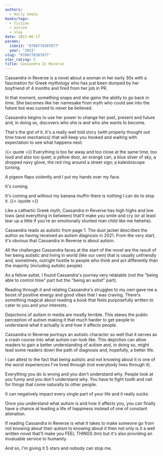 ```yaml
---
authors:
  - Holly Smale
books/tags:
  - fiction
  - autism
  - slay
date: 2023-06-17
params:
  isbn13: "9780778307877"
  year: "2023"
slug: "9780778307877"
star_rating: 5
title: Cassandra In Reverse
---
```


Cassandra in Reverse is a novel about a woman in her early 30s with a fascination for Greek mythology who has just been dumped by her boyfriend of 4 months and fired from her job in PR.

In that moment, something snaps and she gains the ability to go back in time. She becomes like her namesake from myth who could see into the future but was cursed to never be believed.

<!--more-->

Cassandra begins to use her power to change her past, present and future and, in doing so, discovers who she is and who she wants to become.

That's the gist of it. It's a really well told story (with properly thought out time travel mechanics) that will keep you hooked and waiting with expectation to see what happens next.

{{< quote >}}
Everything is too far away and too close at the same time, too loud and also too quiet; a yellow door, an orange can, a blue sliver of sky, a dropped navy glove, the red ring around a street sign; a kaleidoscope turning.

A pigeon flaps violently and I put my hands over my face.

It's coming.

It's coming and without my banana muffin there is nothing I can do to stop it.
{{< /quote >}}

Like a cathartic Greek myth, Cassandra in Reverse has high highs and low lows (and everything in between) that'll make you smile and cry (or at least tear up a little if you're an emotionally stunted man child like me hehehe).

Cassandra reads as autistic from page 1. The dust jacket describes the author as having received an autism diagnosis in 2021. From the very start, it's obvious that Cassandra in Reverse is about autism.

All the challenges Cassandra faces at the start of the novel are the result of her being autistic and living in world (like our own) that is usually unfriendly and, sometimes, outright hostile to people who think and act differently than the majority (including autistic people).

As a fellow autist, I found Cassandra's journey very relatable (not the "being able to control time" part but the "being an autist" part).

Reading through it and relating Cassandra's struggles to my own gave me a boost of positive energy and good vibes that I was craving. There's something magical about reading a book that feels purposefully written to cater to you and your interests.

Depictions of autism in media are mostly terrible. This skews the public perception of autism making it that much harder to get people to understand what it actually is and how it affects people.

Cassandra in Reverse portrays an autistic character so well that it serves as a crash course into what autism can look like. This depiction can allow readers to gain a better understanding of autism and, in doing so, might lead some readers down the path of diagnosis and, hopefully, a better life.

I can attest to the fact that being autistic and not knowing about it is one of the worst experiences I've lived through (not everybody lives through it).

Everything you do is wrong and you don't understand why. People look at you funny and you don't understand why. You have to fight tooth and nail for things that come naturally to other people.

It can negatively impact every single part of your life and it really sucks.

Once you understand what autism is and how it affects you, you can finally have a chance at leading a life of happiness instead of one of constant alienation.

If reading Cassandra in Reverse is what it takes to make someone go from not knowing about their autism to knowing about it then not only is it a well written novel that'll make you FEEL THINGS (tm) but it's also providing an invaluable service to humanity.

And so, I'm giving it 5 stars and nobody can stop me.
